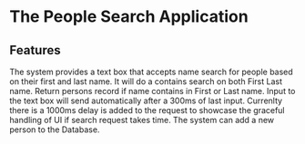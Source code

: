 # The People Search Application
## Features
The system provides a text box that accepts name search for people based on their first and last name. It will do a contains search on both First Last name. Return persons record if name contains in First or Last name. Input to the text box will send automatically after a 300ms of last input.
Currenlty there is a 1000ms delay is added to the request to showcase the graceful handling of UI if search request takes time. 
The system can add a new person to the Database.

